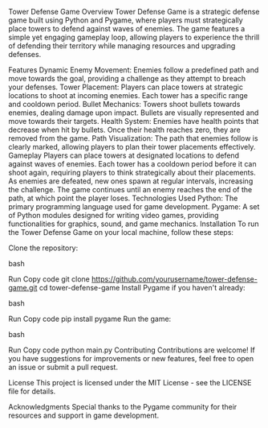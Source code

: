 Tower Defense Game
Overview
Tower Defense Game is a strategic defense game built using Python and Pygame, where players must strategically place towers to defend against waves of enemies. The game features a simple yet engaging gameplay loop, allowing players to experience the thrill of defending their territory while managing resources and upgrading defenses.

Features
Dynamic Enemy Movement: Enemies follow a predefined path and move towards the goal, providing a challenge as they attempt to breach your defenses.
Tower Placement: Players can place towers at strategic locations to shoot at incoming enemies. Each tower has a specific range and cooldown period.
Bullet Mechanics: Towers shoot bullets towards enemies, dealing damage upon impact. Bullets are visually represented and move towards their targets.
Health System: Enemies have health points that decrease when hit by bullets. Once their health reaches zero, they are removed from the game.
Path Visualization: The path that enemies follow is clearly marked, allowing players to plan their tower placements effectively.
Gameplay
Players can place towers at designated locations to defend against waves of enemies.
Each tower has a cooldown period before it can shoot again, requiring players to think strategically about their placements.
As enemies are defeated, new ones spawn at regular intervals, increasing the challenge.
The game continues until an enemy reaches the end of the path, at which point the player loses.
Technologies Used
Python: The primary programming language used for game development.
Pygame: A set of Python modules designed for writing video games, providing functionalities for graphics, sound, and game mechanics.
Installation
To run the Tower Defense Game on your local machine, follow these steps:

Clone the repository:

bash

Run
Copy code
git clone https://github.com/yourusername/tower-defense-game.git
cd tower-defense-game
Install Pygame if you haven't already:

bash

Run
Copy code
pip install pygame
Run the game:

bash

Run
Copy code
python main.py
Contributing
Contributions are welcome! If you have suggestions for improvements or new features, feel free to open an issue or submit a pull request.

License
This project is licensed under the MIT License - see the LICENSE file for details.

Acknowledgments
Special thanks to the Pygame community for their resources and support in game development.


